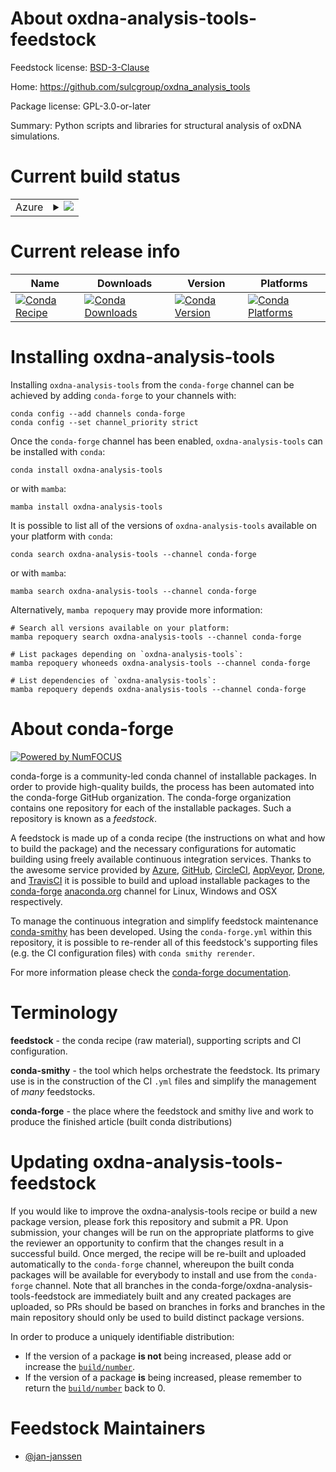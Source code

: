 About oxdna-analysis-tools-feedstock
====================================

Feedstock license: [BSD-3-Clause](https://github.com/conda-forge/oxdna-analysis-tools-feedstock/blob/main/LICENSE.txt)

Home: https://github.com/sulcgroup/oxdna_analysis_tools

Package license: GPL-3.0-or-later

Summary: Python scripts and libraries for structural analysis of oxDNA simulations.

Current build status
====================


<table>
    
  <tr>
    <td>Azure</td>
    <td>
      <details>
        <summary>
          <a href="https://dev.azure.com/conda-forge/feedstock-builds/_build/latest?definitionId=18748&branchName=main">
            <img src="https://dev.azure.com/conda-forge/feedstock-builds/_apis/build/status/oxdna-analysis-tools-feedstock?branchName=main">
          </a>
        </summary>
        <table>
          <thead><tr><th>Variant</th><th>Status</th></tr></thead>
          <tbody><tr>
              <td>linux_64_numpy1.22python3.8.____cpython</td>
              <td>
                <a href="https://dev.azure.com/conda-forge/feedstock-builds/_build/latest?definitionId=18748&branchName=main">
                  <img src="https://dev.azure.com/conda-forge/feedstock-builds/_apis/build/status/oxdna-analysis-tools-feedstock?branchName=main&jobName=linux&configuration=linux%20linux_64_numpy1.22python3.8.____cpython" alt="variant">
                </a>
              </td>
            </tr><tr>
              <td>linux_64_numpy2.0python3.10.____cpython</td>
              <td>
                <a href="https://dev.azure.com/conda-forge/feedstock-builds/_build/latest?definitionId=18748&branchName=main">
                  <img src="https://dev.azure.com/conda-forge/feedstock-builds/_apis/build/status/oxdna-analysis-tools-feedstock?branchName=main&jobName=linux&configuration=linux%20linux_64_numpy2.0python3.10.____cpython" alt="variant">
                </a>
              </td>
            </tr><tr>
              <td>linux_64_numpy2.0python3.11.____cpython</td>
              <td>
                <a href="https://dev.azure.com/conda-forge/feedstock-builds/_build/latest?definitionId=18748&branchName=main">
                  <img src="https://dev.azure.com/conda-forge/feedstock-builds/_apis/build/status/oxdna-analysis-tools-feedstock?branchName=main&jobName=linux&configuration=linux%20linux_64_numpy2.0python3.11.____cpython" alt="variant">
                </a>
              </td>
            </tr><tr>
              <td>linux_64_numpy2.0python3.12.____cpython</td>
              <td>
                <a href="https://dev.azure.com/conda-forge/feedstock-builds/_build/latest?definitionId=18748&branchName=main">
                  <img src="https://dev.azure.com/conda-forge/feedstock-builds/_apis/build/status/oxdna-analysis-tools-feedstock?branchName=main&jobName=linux&configuration=linux%20linux_64_numpy2.0python3.12.____cpython" alt="variant">
                </a>
              </td>
            </tr><tr>
              <td>linux_64_numpy2.0python3.9.____cpython</td>
              <td>
                <a href="https://dev.azure.com/conda-forge/feedstock-builds/_build/latest?definitionId=18748&branchName=main">
                  <img src="https://dev.azure.com/conda-forge/feedstock-builds/_apis/build/status/oxdna-analysis-tools-feedstock?branchName=main&jobName=linux&configuration=linux%20linux_64_numpy2.0python3.9.____cpython" alt="variant">
                </a>
              </td>
            </tr><tr>
              <td>osx_64_numpy1.22python3.8.____cpython</td>
              <td>
                <a href="https://dev.azure.com/conda-forge/feedstock-builds/_build/latest?definitionId=18748&branchName=main">
                  <img src="https://dev.azure.com/conda-forge/feedstock-builds/_apis/build/status/oxdna-analysis-tools-feedstock?branchName=main&jobName=osx&configuration=osx%20osx_64_numpy1.22python3.8.____cpython" alt="variant">
                </a>
              </td>
            </tr><tr>
              <td>osx_64_numpy2.0python3.10.____cpython</td>
              <td>
                <a href="https://dev.azure.com/conda-forge/feedstock-builds/_build/latest?definitionId=18748&branchName=main">
                  <img src="https://dev.azure.com/conda-forge/feedstock-builds/_apis/build/status/oxdna-analysis-tools-feedstock?branchName=main&jobName=osx&configuration=osx%20osx_64_numpy2.0python3.10.____cpython" alt="variant">
                </a>
              </td>
            </tr><tr>
              <td>osx_64_numpy2.0python3.11.____cpython</td>
              <td>
                <a href="https://dev.azure.com/conda-forge/feedstock-builds/_build/latest?definitionId=18748&branchName=main">
                  <img src="https://dev.azure.com/conda-forge/feedstock-builds/_apis/build/status/oxdna-analysis-tools-feedstock?branchName=main&jobName=osx&configuration=osx%20osx_64_numpy2.0python3.11.____cpython" alt="variant">
                </a>
              </td>
            </tr><tr>
              <td>osx_64_numpy2.0python3.12.____cpython</td>
              <td>
                <a href="https://dev.azure.com/conda-forge/feedstock-builds/_build/latest?definitionId=18748&branchName=main">
                  <img src="https://dev.azure.com/conda-forge/feedstock-builds/_apis/build/status/oxdna-analysis-tools-feedstock?branchName=main&jobName=osx&configuration=osx%20osx_64_numpy2.0python3.12.____cpython" alt="variant">
                </a>
              </td>
            </tr><tr>
              <td>osx_64_numpy2.0python3.9.____cpython</td>
              <td>
                <a href="https://dev.azure.com/conda-forge/feedstock-builds/_build/latest?definitionId=18748&branchName=main">
                  <img src="https://dev.azure.com/conda-forge/feedstock-builds/_apis/build/status/oxdna-analysis-tools-feedstock?branchName=main&jobName=osx&configuration=osx%20osx_64_numpy2.0python3.9.____cpython" alt="variant">
                </a>
              </td>
            </tr><tr>
              <td>win_64_numpy1.22python3.8.____cpython</td>
              <td>
                <a href="https://dev.azure.com/conda-forge/feedstock-builds/_build/latest?definitionId=18748&branchName=main">
                  <img src="https://dev.azure.com/conda-forge/feedstock-builds/_apis/build/status/oxdna-analysis-tools-feedstock?branchName=main&jobName=win&configuration=win%20win_64_numpy1.22python3.8.____cpython" alt="variant">
                </a>
              </td>
            </tr><tr>
              <td>win_64_numpy2.0python3.10.____cpython</td>
              <td>
                <a href="https://dev.azure.com/conda-forge/feedstock-builds/_build/latest?definitionId=18748&branchName=main">
                  <img src="https://dev.azure.com/conda-forge/feedstock-builds/_apis/build/status/oxdna-analysis-tools-feedstock?branchName=main&jobName=win&configuration=win%20win_64_numpy2.0python3.10.____cpython" alt="variant">
                </a>
              </td>
            </tr><tr>
              <td>win_64_numpy2.0python3.11.____cpython</td>
              <td>
                <a href="https://dev.azure.com/conda-forge/feedstock-builds/_build/latest?definitionId=18748&branchName=main">
                  <img src="https://dev.azure.com/conda-forge/feedstock-builds/_apis/build/status/oxdna-analysis-tools-feedstock?branchName=main&jobName=win&configuration=win%20win_64_numpy2.0python3.11.____cpython" alt="variant">
                </a>
              </td>
            </tr><tr>
              <td>win_64_numpy2.0python3.12.____cpython</td>
              <td>
                <a href="https://dev.azure.com/conda-forge/feedstock-builds/_build/latest?definitionId=18748&branchName=main">
                  <img src="https://dev.azure.com/conda-forge/feedstock-builds/_apis/build/status/oxdna-analysis-tools-feedstock?branchName=main&jobName=win&configuration=win%20win_64_numpy2.0python3.12.____cpython" alt="variant">
                </a>
              </td>
            </tr><tr>
              <td>win_64_numpy2.0python3.9.____cpython</td>
              <td>
                <a href="https://dev.azure.com/conda-forge/feedstock-builds/_build/latest?definitionId=18748&branchName=main">
                  <img src="https://dev.azure.com/conda-forge/feedstock-builds/_apis/build/status/oxdna-analysis-tools-feedstock?branchName=main&jobName=win&configuration=win%20win_64_numpy2.0python3.9.____cpython" alt="variant">
                </a>
              </td>
            </tr>
          </tbody>
        </table>
      </details>
    </td>
  </tr>
</table>

Current release info
====================

| Name | Downloads | Version | Platforms |
| --- | --- | --- | --- |
| [![Conda Recipe](https://img.shields.io/badge/recipe-oxdna--analysis--tools-green.svg)](https://anaconda.org/conda-forge/oxdna-analysis-tools) | [![Conda Downloads](https://img.shields.io/conda/dn/conda-forge/oxdna-analysis-tools.svg)](https://anaconda.org/conda-forge/oxdna-analysis-tools) | [![Conda Version](https://img.shields.io/conda/vn/conda-forge/oxdna-analysis-tools.svg)](https://anaconda.org/conda-forge/oxdna-analysis-tools) | [![Conda Platforms](https://img.shields.io/conda/pn/conda-forge/oxdna-analysis-tools.svg)](https://anaconda.org/conda-forge/oxdna-analysis-tools) |

Installing oxdna-analysis-tools
===============================

Installing `oxdna-analysis-tools` from the `conda-forge` channel can be achieved by adding `conda-forge` to your channels with:

```
conda config --add channels conda-forge
conda config --set channel_priority strict
```

Once the `conda-forge` channel has been enabled, `oxdna-analysis-tools` can be installed with `conda`:

```
conda install oxdna-analysis-tools
```

or with `mamba`:

```
mamba install oxdna-analysis-tools
```

It is possible to list all of the versions of `oxdna-analysis-tools` available on your platform with `conda`:

```
conda search oxdna-analysis-tools --channel conda-forge
```

or with `mamba`:

```
mamba search oxdna-analysis-tools --channel conda-forge
```

Alternatively, `mamba repoquery` may provide more information:

```
# Search all versions available on your platform:
mamba repoquery search oxdna-analysis-tools --channel conda-forge

# List packages depending on `oxdna-analysis-tools`:
mamba repoquery whoneeds oxdna-analysis-tools --channel conda-forge

# List dependencies of `oxdna-analysis-tools`:
mamba repoquery depends oxdna-analysis-tools --channel conda-forge
```


About conda-forge
=================

[![Powered by
NumFOCUS](https://img.shields.io/badge/powered%20by-NumFOCUS-orange.svg?style=flat&colorA=E1523D&colorB=007D8A)](https://numfocus.org)

conda-forge is a community-led conda channel of installable packages.
In order to provide high-quality builds, the process has been automated into the
conda-forge GitHub organization. The conda-forge organization contains one repository
for each of the installable packages. Such a repository is known as a *feedstock*.

A feedstock is made up of a conda recipe (the instructions on what and how to build
the package) and the necessary configurations for automatic building using freely
available continuous integration services. Thanks to the awesome service provided by
[Azure](https://azure.microsoft.com/en-us/services/devops/), [GitHub](https://github.com/),
[CircleCI](https://circleci.com/), [AppVeyor](https://www.appveyor.com/),
[Drone](https://cloud.drone.io/welcome), and [TravisCI](https://travis-ci.com/)
it is possible to build and upload installable packages to the
[conda-forge](https://anaconda.org/conda-forge) [anaconda.org](https://anaconda.org/)
channel for Linux, Windows and OSX respectively.

To manage the continuous integration and simplify feedstock maintenance
[conda-smithy](https://github.com/conda-forge/conda-smithy) has been developed.
Using the ``conda-forge.yml`` within this repository, it is possible to re-render all of
this feedstock's supporting files (e.g. the CI configuration files) with ``conda smithy rerender``.

For more information please check the [conda-forge documentation](https://conda-forge.org/docs/).

Terminology
===========

**feedstock** - the conda recipe (raw material), supporting scripts and CI configuration.

**conda-smithy** - the tool which helps orchestrate the feedstock.
                   Its primary use is in the construction of the CI ``.yml`` files
                   and simplify the management of *many* feedstocks.

**conda-forge** - the place where the feedstock and smithy live and work to
                  produce the finished article (built conda distributions)


Updating oxdna-analysis-tools-feedstock
=======================================

If you would like to improve the oxdna-analysis-tools recipe or build a new
package version, please fork this repository and submit a PR. Upon submission,
your changes will be run on the appropriate platforms to give the reviewer an
opportunity to confirm that the changes result in a successful build. Once
merged, the recipe will be re-built and uploaded automatically to the
`conda-forge` channel, whereupon the built conda packages will be available for
everybody to install and use from the `conda-forge` channel.
Note that all branches in the conda-forge/oxdna-analysis-tools-feedstock are
immediately built and any created packages are uploaded, so PRs should be based
on branches in forks and branches in the main repository should only be used to
build distinct package versions.

In order to produce a uniquely identifiable distribution:
 * If the version of a package **is not** being increased, please add or increase
   the [``build/number``](https://docs.conda.io/projects/conda-build/en/latest/resources/define-metadata.html#build-number-and-string).
 * If the version of a package **is** being increased, please remember to return
   the [``build/number``](https://docs.conda.io/projects/conda-build/en/latest/resources/define-metadata.html#build-number-and-string)
   back to 0.

Feedstock Maintainers
=====================

* [@jan-janssen](https://github.com/jan-janssen/)

